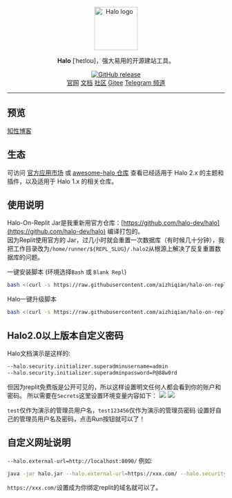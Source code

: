 <p align="center">
    <a href="https://halo.run" target="_blank" rel="noopener noreferrer">
        <img width="100" src="https://halo.run/logo" alt="Halo logo" />
    </a>
</p>


<p align="center"><b>Halo</b> [ˈheɪloʊ]，强大易用的开源建站工具。</p>

<p align="center">
<a href="https://github.com/aizhiqian/halo-on-replit/releases"><img alt="GitHub release" src="https://img.shields.io/github/release/halo-dev/halo.svg?style=flat-square&include_prereleases" /></a>
<br />
<a href="https://halo.run">官网</a>
<a href="https://docs.halo.run">文档</a>
<a href="https://bbs.halo.run">社区</a>
<a href="https://gitee.com/halo-dev">Gitee</a>
<a href="https://t.me/halo_dev">Telegram 频道</a>
</p>


------------------------------

## 预览

[知性博客](https://halo.aiguohou4.repl.co/)

## 生态

可访问 [官方应用市场](https://halo.run/store/apps) 或 [awesome-halo 仓库](https://github.com/halo-sigs/awesome-halo) 查看已经适用于 Halo 2.x 的主题和插件，以及适用于 Halo 1.x 的相关仓库。

## 使用说明

Halo-On-Replit Jar是我重新用官方仓库：[https://github.com/halo-dev/halo](https://github.com/halo-dev/halo) 编译打包的。   
因为Replit使用官方的 Jar，过几小时就会重置一次数据库（有时候几十分钟），我把工作目录改为`/home/runner/${REPL_SLUG}/.halo2`从根源上解决了反复重置数据库的问题。

一键安装脚本 (环境选择`Bash` 或 `Blank Repl`)   

```bash
bash <(curl -s https://raw.githubusercontent.com/aizhiqian/halo-on-replit/main/install.sh)
```

Halo一键升级脚本

```bash
bash <(curl -s https://raw.githubusercontent.com/aizhiqian/halo-on-replit/main/update.sh)
```

## Halo2.0以上版本自定义密码

Halo文档演示是这样的:

```bash
--halo.security.initializer.superadminusername=admin
--halo.security.initializer.superadminpassword=P@88w0rd
```

但因为replit免费版是公开可见的，所以这样设置明文任何人都会看到你的账户和密码。
所以需要在`Secrets`这里设置环境变量内容如下：
![](https://img.l04.repl.co/img/2023-03-01110916.png)
![](https://img.l04.repl.co/img/2023-03-01111027.png)

`test`仅作为演示的管理员用户名，`test123456`仅作为演示的管理员密码
设置好自己的管理员用户名及密码，点击Run按钮就可以了！

## 自定义网址说明

`--halo.external-url=http://localhost:8090/`
例如:

```bash
java -jar halo.jar --halo.external-url=https://xxx.com/ --halo.security.initializer.superadminusername=${username} --halo.security.initializer.superadminpassword=${password}
```

`https://xxx.com/`设置成为你绑定replit的域名就可以了。
